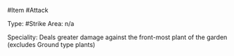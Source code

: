 #Item #Attack

Type: #Strike
Area: n/a

Speciality: Deals greater damage against the front-most plant of the garden (excludes Ground type plants) 